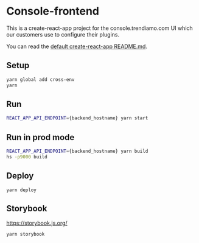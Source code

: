 # Console-frontend

This is a create-react-app project for the console.trendiamo.com UI which our customers use to configure their plugins.

You can read the [default create-react-app README.md](https://github.com/facebook/create-react-app/blob/master/packages/react-scripts/template/README.md).

## Setup

```sh
yarn global add cross-env
yarn
```

## Run

```sh
REACT_APP_API_ENDPOINT={backend_hostname} yarn start
```

## Run in prod mode

```sh
REACT_APP_API_ENDPOINT={backend_hostname} yarn build
hs -p9000 build
```

## Deploy

```
yarn deploy
```

## Storybook

https://storybook.js.org/

```
yarn storybook
```
